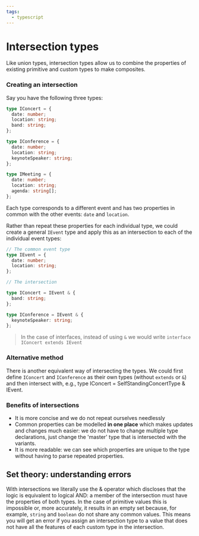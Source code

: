 ```yaml
---
tags:
  - typescript
---
```


# Intersection types

Like union types, intersection types allow us to combine the properties of
existing primitive and custom types to make composites.

### Creating an intersection

Say you have the following three types:

```ts
type IConcert = {
  date: number;
  location: string;
  band: string;
};

type IConference = {
  date: number;
  location: string;
  keynoteSpeaker: string;
};

type IMeeting = {
  date: number;
  location: string;
  agenda: string[];
};
```

Each type corresponds to a different event and has two properties in common with
the other events: `date` and `location`.

Rather than repeat these properties for each individual type, we could create a
general `IEvent` type and apply this as an intersection to each of the
individual event types:

```ts
// The common event type
type IEvent = {
  date: number;
  location: string;
};
```

```ts
// The intersection

type IConcert = IEvent & {
  band: string;
};

type IConference = IEvent & {
  keynoteSpeaker: string;
};
```

> In the case of interfaces, instead of using `&` we would write
> `interface IConcert extends IEvent`

### Alternative method

There is another equivalent way of intersecting the types. We could first define
`IConcert` and `IConference` as their own types (without `extends` or `&`) and
then intersect with, e.g., type IConcert = SelfStandingConcertType & IEvent.

### Benefits of intersections

- It is more concise and we do not repeat ourselves needlessly
- Common properties can be modelled **in one place** which makes updates and
  changes much easier: we do not have to change multiple type declarations, just
  change the 'master' type that is intersected with the variants.
- It is more readable: we can see which properties are unique to the type
  without having to parse repeated properties.

## Set theory: understanding errors

With intersections we literally use the & operator which discloses that the
logic is equivalent to logical AND: a member of the intersection must have the
properties of both types. In the case of primitive values this is impossible or,
more accurately, it results in an empty set because, for example, `string` and
`boolean` do not share any common values. This means you will get an error if
you assign an intersection type to a value that does not have all the features
of each custom type in the intersection.
